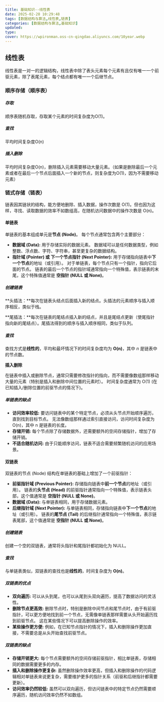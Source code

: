 ```yaml
---
title: 基础知识--线性表
date: 2025-02-28 10:29:48
tags: [数据结构与算法,线性表,链表]
categories: [数据结构与算法,基础知识]
updated: 
type: 
cover: https://wpironman.oss-cn-qingdao.aliyuncs.com/10year.webp
---
```


## 线性表

线性表是⼀对⼀的逻辑结构，线性表中除了表头元素每个元素有且仅有唯⼀⼀个前驱元素，除了表尾元素，每个结点都有唯⼀⼀个后继节点。

### 顺序存储（顺序表）

##### 存取

顺序表随机存取，存取某个元素的时间复杂度为O(1)。

##### 查找

平均时间复杂度O(n)

##### 插入删除

平均时间复杂度O(n)，删除插⼊元素需要移动⼤量元素。（如果是删除最后⼀个元素或者在最后⼀个节点后⾯插⼊⼀个新的节点，则复杂度为O(1)，因为不需要移动元素）

### 链式存储（链表）

链表因其链状的结构，能方便地删除、插入数据，操作次数是 O(1)。但也因为这样，寻找、读取数据的效率不如数组高，在随机访问数据中的操作次数是 O(n)。

#### 单链表

单链表的基本组成单元是**节点 (Node)**。 每个节点通常包含两个主要部分：

- **数据域 (Data):** 用于存储实际的数据元素。 数据域可以是任何数据类型，例如整数、浮点数、字符、字符串，甚至更复杂的数据结构。
- **指针域 (Pointer) 或 下一个节点指针 (Next Pointer):**  用于存储指向链表中**下一个节点**的地址（或引用）。  对于单链表，每个节点只有一个指针，指向它后面的节点。  链表的最后一个节点的指针域通常指向一个特殊值，表示链表的末尾，这个特殊值通常是 **空指针 (NULL 或 None)**。

##### 创建链表

**头插法：**每次在链表头结点后⾯插⼊新的结点。头插法的元素顺序与插⼊顺序相反，类似于栈。

**尾插法：**每次在链表的尾结点插⼊新的结点，并且是尾结点更新（使尾指针指向新的尾结点）。尾插法得到的顺序与插⼊顺序相同，类似于队列。

##### 查找

查找方式是**线性的**，平均和最坏情况下的时间复杂度均为 **O(n)**，其中 *n* 是链表中的节点数。

**插入删除**

在链表中插入或删除节点，通常只需要修改指针的指向，而不需要像数组那样移动大量的元素（特别是插入和删除中间位置的元素时）。  时间复杂度通常为 O(1) (在已知插入/删除位置的前驱节点的情况下)。

##### 单链表的缺点

- **访问效率较低:**  要访问链表中的某个特定节点，必须从头节点开始顺序遍历，直到找到目标节点。  无法像数组那样通过索引直接访问，访问时间复杂度为 O(n)，其中 n 是链表的长度。
- **存储开销:**  每个节点除了存储数据外，还需要额外的空间存储指针，增加了存储开销。
- **不适合随机访问:** 由于只能顺序访问，链表不适合需要频繁随机访问的应用场景。

#### 双链表

双链表的节点 (Node) 结构在单链表的基础上增加了一个前驱指针：

- **前驱指针域 (Previous Pointer):**  存储指向链表中**前一个节点**的地址（或引用）。 链表的**头节点 (Head)** 的前驱指针通常指向一个特殊值，表示链表头部，这个值通常是 **空指针 (NULL 或 None)**。
- **数据域 (Data):**  与单链表相同，用于存储数据元素。
- **后继指针域 (Next Pointer):**  与单链表相同，存储指向链表中**下一个节点**的地址（或引用）。 链表的**尾节点 (Tail)** 的后继指针通常指向一个特殊值，表示链表尾部，这个值通常是 **空指针 (NULL 或 None)**。

##### 创建链表

创建一个空的双链表，通常将头指针和尾指针都初始化为 NULL。

##### 查找

与单链表类似，双链表的查找也是**线性的**，时间复杂度为 **O(n)**。

##### 双链表的优点

- **双向遍历:**  可以从头到尾，也可以从尾到头双向遍历，提高了数据访问的灵活性。
- **删除节点更高效:**  删除节点时，特别是删除中间节点和尾节点时，由于有前驱指针，可以更方便地找到前一个节点，无需像单链表那样需要从头开始遍历找到前驱节点。 这在某些情况下可以提高删除操作的效率。
- **某些操作更方便:**  例如，在已知节点指针的情况下，插入和删除操作更加直接，不需要总是从头开始查找前驱节点。

##### 双链表的缺点

- **存储开销更大:**  每个节点需要额外的空间存储前驱指针，相比单链表，存储相同的数据需要更多的内存。
- **插入和删除操作更复杂:**  虽然删除操作效率更高，但插入和删除操作的代码逻辑相对单链表来说更复杂，需要维护更多的指针关系（前驱和后继指针都需要更新）。
- **访问效率仍然较低:**  虽然可以双向遍历，但访问链表中的特定节点仍然需要顺序遍历，随机访问效率仍然不如数组。









